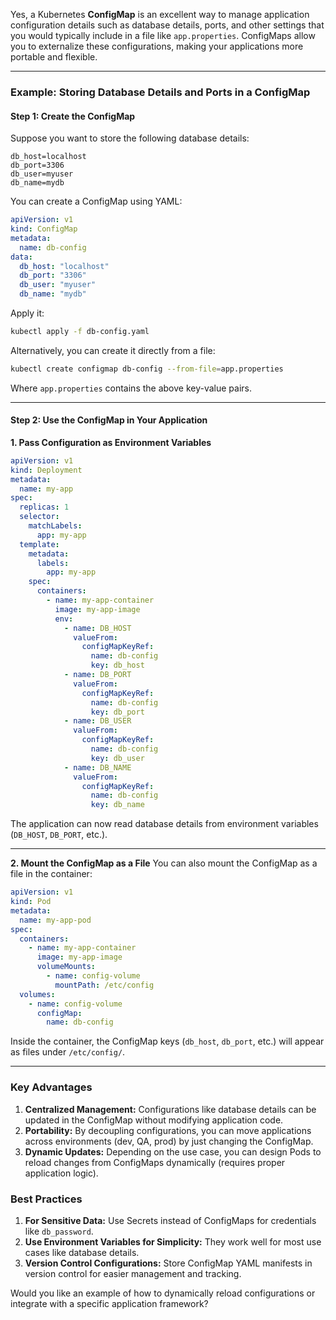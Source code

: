 Yes, a Kubernetes **ConfigMap** is an excellent way to manage application configuration details such as database details, ports, and other settings that you would typically include in a file like `app.properties`. ConfigMaps allow you to externalize these configurations, making your applications more portable and flexible.

---

### **Example: Storing Database Details and Ports in a ConfigMap**

#### **Step 1: Create the ConfigMap**
Suppose you want to store the following database details:
```properties
db_host=localhost
db_port=3306
db_user=myuser
db_name=mydb
```

You can create a ConfigMap using YAML:
```yaml
apiVersion: v1
kind: ConfigMap
metadata:
  name: db-config
data:
  db_host: "localhost"
  db_port: "3306"
  db_user: "myuser"
  db_name: "mydb"
```
Apply it:
```bash
kubectl apply -f db-config.yaml
```

Alternatively, you can create it directly from a file:
```bash
kubectl create configmap db-config --from-file=app.properties
```
Where `app.properties` contains the above key-value pairs.

---

#### **Step 2: Use the ConfigMap in Your Application**

**1. Pass Configuration as Environment Variables**
```yaml
apiVersion: v1
kind: Deployment
metadata:
  name: my-app
spec:
  replicas: 1
  selector:
    matchLabels:
      app: my-app
  template:
    metadata:
      labels:
        app: my-app
    spec:
      containers:
        - name: my-app-container
          image: my-app-image
          env:
            - name: DB_HOST
              valueFrom:
                configMapKeyRef:
                  name: db-config
                  key: db_host
            - name: DB_PORT
              valueFrom:
                configMapKeyRef:
                  name: db-config
                  key: db_port
            - name: DB_USER
              valueFrom:
                configMapKeyRef:
                  name: db-config
                  key: db_user
            - name: DB_NAME
              valueFrom:
                configMapKeyRef:
                  name: db-config
                  key: db_name
```

The application can now read database details from environment variables (`DB_HOST`, `DB_PORT`, etc.).

---

**2. Mount the ConfigMap as a File**
You can also mount the ConfigMap as a file in the container:
```yaml
apiVersion: v1
kind: Pod
metadata:
  name: my-app-pod
spec:
  containers:
    - name: my-app-container
      image: my-app-image
      volumeMounts:
        - name: config-volume
          mountPath: /etc/config
  volumes:
    - name: config-volume
      configMap:
        name: db-config
```

Inside the container, the ConfigMap keys (`db_host`, `db_port`, etc.) will appear as files under `/etc/config/`.

---

### **Key Advantages**
1. **Centralized Management:** Configurations like database details can be updated in the ConfigMap without modifying application code.
2. **Portability:** By decoupling configurations, you can move applications across environments (dev, QA, prod) by just changing the ConfigMap.
3. **Dynamic Updates:** Depending on the use case, you can design Pods to reload changes from ConfigMaps dynamically (requires proper application logic).

### **Best Practices**
1. **For Sensitive Data:** Use Secrets instead of ConfigMaps for credentials like `db_password`.
2. **Use Environment Variables for Simplicity:** They work well for most use cases like database details.
3. **Version Control Configurations:** Store ConfigMap YAML manifests in version control for easier management and tracking.

Would you like an example of how to dynamically reload configurations or integrate with a specific application framework?

